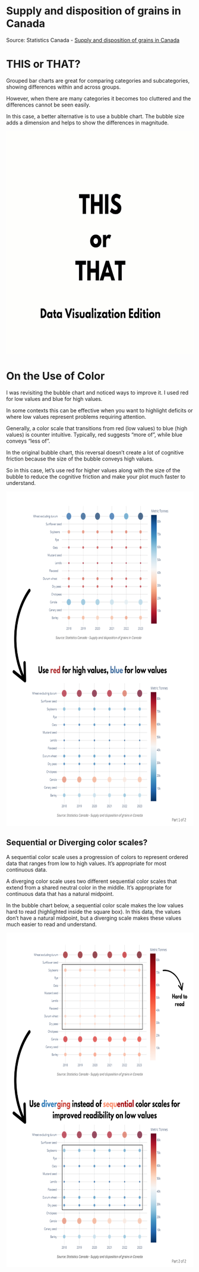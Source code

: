 # Supply and disposition of grains in Canada

Source: Statistics Canada - [Supply and disposition of grains in Canada](https://www150.statcan.gc.ca/t1/tbl1/en/tv.action?pid=3210001301)


# THIS or THAT?

Grouped bar charts are great for comparing categories and subcategories, showing differences within and across groups.

However, when there are many categories it becomes too cluttered and the differences cannot be seen easily.

In this case, a better alternative is to use a bubble chart. The bubble size adds a dimension and helps to show the differences in magnitude.

<img src="https://github.com/aleivaar94/Crop_Production/blob/main/assets/this_or_that.gif" alt="Grouped Bar Chart vs. Bubble Chart" width="700" height="600">


# On the Use of Color
I was revisiting the bubble chart and noticed ways to improve it. I used red for low values and blue for high values. 

In some contexts this can be effective when you want to highlight deficits or where low values represent problems requiring attention.

Generally, a color scale that transitions from red (low values) to blue (high values) is counter intuitive. Typically, red suggests “more of”, while blue conveys “less of”. 

In the original bubble chart, this reversal doesn’t create a lot of cognitive friction because the size of the bubble conveys high values. 

So in this case, let’s use red for higher values along with the size of the bubble to reduce the cognitive friction and make your plot much faster to understand.

<img src="https://github.com/aleivaar94/Crop_Production/blob/main/assets/On the use of color - Part 1.png" width="700" height="900">


## Sequential or Diverging color scales?

A sequential color scale uses a progression of colors to represent ordered data that ranges from low to high values. It’s  appropriate for most continuous data.

A diverging color scale uses two different sequential color scales that extend from a shared neutral color in the middle. It’s appropriate for continuous data that has a natural midpoint.

In the bubble chart below, a sequential color scale makes the low values hard to read (highlighted inside the square box). In this data, the values don’t have a natural midpoint, but a diverging scale makes these values much easier to read and understand.

<img src="https://github.com/aleivaar94/Crop_Production/blob/main/assets/On the use of color - Part 2.png" width="700" height="900">